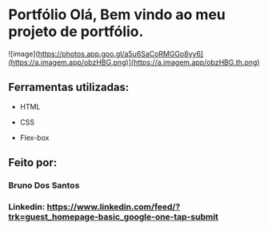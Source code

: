 
# Portfólio Olá, Bem vindo ao meu projeto de portfólio.

![image](https://photos.app.goo.gl/a5u6SaCoRMGGo8yy6](https://a.imagem.app/obzHBG.png)](https://a.imagem.app/obzHBG.th.png)

## Ferramentas utilizadas:

* HTML

* CSS

* Flex-box

## Feito por:

### Bruno Dos Santos

### Linkedin: https://www.linkedin.com/feed/?trk=guest_homepage-basic_google-one-tap-submit
